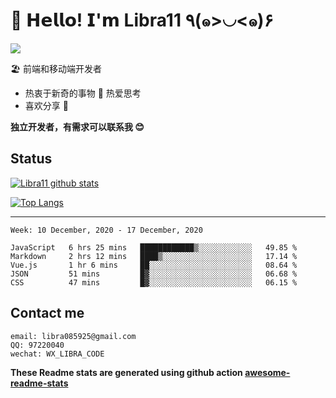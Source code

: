 # 🥳 𝗛𝗲𝗹𝗹𝗼! 𝗜'𝗺 Libra11 ٩(๑>◡<๑)۶

[![](https://img.shields.io/badge/-@Libra11-%23181717?style=flat-square&logo=github)](https://github.com/Libra11)

🏖 前端和移动端开发者

- 热衷于新奇的事物 🤩 热爱思考
- 喜欢分享 🧐

**独立开发者，有需求可以联系我 😊**

## Status

[![Libra11 github stats](https://github-readme-stats.vercel.app/api?username=Libra11&count_private=true&show_icons=true&theme=radical)](https://github.com/Libra11)

[![Top Langs](https://github-readme-stats.vercel.app/api/top-langs/?username=Libra11&theme=radical)](https://github.com/Libra11)

---

<!--START_SECTION:waka-->
```text
Week: 10 December, 2020 - 17 December, 2020

JavaScript   6 hrs 25 mins   ████████████▒░░░░░░░░░░░░   49.85 % 
Markdown     2 hrs 12 mins   ████▒░░░░░░░░░░░░░░░░░░░░   17.14 % 
Vue.js       1 hr 6 mins     ██░░░░░░░░░░░░░░░░░░░░░░░   08.64 % 
JSON         51 mins         █▓░░░░░░░░░░░░░░░░░░░░░░░   06.68 % 
CSS          47 mins         █▓░░░░░░░░░░░░░░░░░░░░░░░   06.15 % 
```
<!--END_SECTION:waka-->

## Contact me

```text
email: libra085925@gmail.com
QQ: 97220040
wechat: WX_LIBRA_CODE
```

**These Readme stats are generated using github action [awesome-readme-stats](https://github.com/anmol098/waka-readme-stats)**
